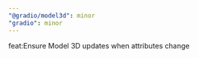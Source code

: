 ```yaml
---
"@gradio/model3d": minor
"gradio": minor
---
```


feat:Ensure Model 3D updates when attributes change
